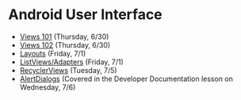 # Android User Interface

- [Views 101](https://github.com/ga-adi-nyc/Course-Materials/tree/master/lessons/user-interface/views-101-lesson) (Thursday, 6/30)
- [Views 102](https://github.com/ga-adi-nyc/Course-Materials/tree/master/lessons/user-interface/views-102-lesson) (Thursday, 6/30)
- [Layouts](https://github.com/ga-adi-nyc/Course-Materials/tree/master/lessons/user-interface/layouts-lesson) (Friday, 7/1)
- [ListViews/Adapters](https://github.com/ga-adi-nyc/Course-Materials/tree/master/lessons/user-interface/listviews-listadapters-lesson) (Friday, 7/1)
- [RecyclerViews](https://github.com/ga-adi-nyc/Course-Materials/tree/master/lessons/user-interface/recyclerview-lesson) (Tuesday, 7/5)
- [AlertDialogs](https://github.com/ga-adi-nyc/Course-Materials/tree/master/lessons/workflow-and-dev-tools/developer-documentation-lesson) (Covered in the Developer Documentation lesson on Wednesday, 7/6)
